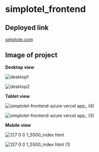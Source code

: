 # simplotel_frontend

## Deployed link

[simplote.com](https://simplotel-frontend-azure.vercel.app)

## Image of project

**Desktop view**

![desktop1](https://github.com/user-attachments/assets/935e0ca4-0741-43ca-a965-c701be829e7d)

![desktop2](https://github.com/user-attachments/assets/12a87579-e11c-467d-96bb-f746aa64d55a)



**Tablet view**

![simplotel-frontend-azure vercel app_ (4)](https://github.com/user-attachments/assets/be1ef7a3-df6c-4b26-9857-cbb41e91b236)



![simplotel-frontend-azure vercel app_ (3)](https://github.com/user-attachments/assets/ca4b6a2e-fb52-4dea-86b5-0e3320aa8bd3)

**Mobile view**

![127 0 0 1_5500_index html](https://github.com/user-attachments/assets/556b7568-6802-445b-9830-26fbfc51009d)

![127 0 0 1_5500_index html (1)](https://github.com/user-attachments/assets/046b200b-55cb-48e4-b34e-7c6b9392a1cc)
